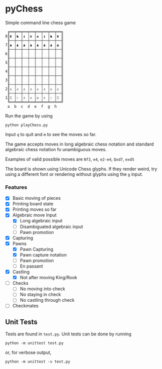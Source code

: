 # pyChess
Simple command line chess game

     ╔══╤══╤══╤══╤══╤══╤══╤══╗
    8║♜ │♞ │♝ │♛ │♚ │♝ │♞ │♜ ║
     ╟──┼──┼──┼──┼──┼──┼──┼──╢
    7║♟ │♟ │♟ │♟ │♟ │♟ │♟ │♟ ║
     ╟──┼──┼──┼──┼──┼──┼──┼──╢
    6║  │  │  │  │  │  │  │  ║
     ╟──┼──┼──┼──┼──┼──┼──┼──╢
    5║  │  │  │  │  │  │  │  ║
     ╟──┼──┼──┼──┼──┼──┼──┼──╢
    4║  │  │  │  │  │  │  │  ║
     ╟──┼──┼──┼──┼──┼──┼──┼──╢
    3║  │  │  │  │  │  │  │  ║
     ╟──┼──┼──┼──┼──┼──┼──┼──╢
    2║♙ │♙ │♙ │♙ │♙ │♙ │♙ │♙ ║
     ╟──┼──┼──┼──┼──┼──┼──┼──╢
    1║♖ │♘ │♗ │♕ │♔ │♗ │♘ │♖ ║
     ╚══╧══╧══╧══╧══╧══╧══╧══╝
     a  b  c  d  e  f  g  h

Run the game by using

    python playChess.py

Input `q` to quit and `m` to see the moves so far.

The game accepts moves in long algebraic chess notation and standard algebraic chess notation fo unambiguous moves.

Examples of valid possible moves are `Nf3`, `e4`, `e2-e4`, `Qxd7`, `exd5`

The board is shown using Unicode Chess glyphs. If they render weird, try using a different font or rendering without glyphs using the `g` input.

### Features
- [x] Basic moving of pieces
- [x] Printing board state
- [x] Printing moves so far
- [x] Algebraic move Input
    - [x] Long algebraic input
    - [ ] Disambiguated algebraic input
    - [ ] Pawn promotion
- [x] Capturing
- [x] Pawns
    - [x] Pawn Capturing
    - [x] Pawn capture notation
    - [ ] Pawn promotion
    - [ ] En passant
- [x] Castling
    - [x] Not after moving King/Rook
- [ ] Checks
	- [ ] No moving into check
	- [ ] No staying in check
	- [ ] No castling through check
- [ ] Checkmates

## Unit Tests
Tests are found in `test.py`. Unit tests can be done by running

    python -m unittest test.py

or, for verbose output,

    python -m unittest -v test.py
